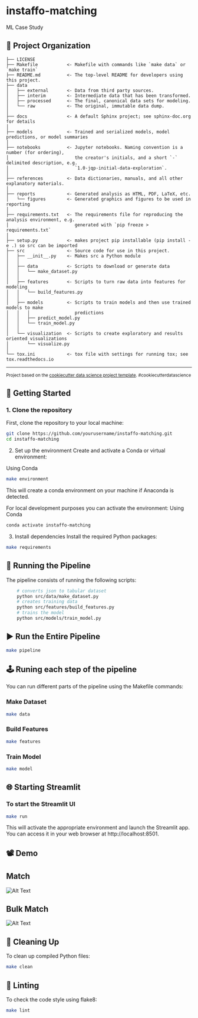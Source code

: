 instaffo-matching
==============================

ML Case Study


## 📁 Project Organization

    ├── LICENSE
    ├── Makefile           <- Makefile with commands like `make data` or `make train`
    ├── README.md          <- The top-level README for developers using this project.
    ├── data
    │   ├── external       <- Data from third party sources.
    │   ├── interim        <- Intermediate data that has been transformed.
    │   ├── processed      <- The final, canonical data sets for modeling.
    │   └── raw            <- The original, immutable data dump.
    │
    ├── docs               <- A default Sphinx project; see sphinx-doc.org for details
    │
    ├── models             <- Trained and serialized models, model predictions, or model summaries
    │
    ├── notebooks          <- Jupyter notebooks. Naming convention is a number (for ordering),
    │                         the creator's initials, and a short `-` delimited description, e.g.
    │                         `1.0-jqp-initial-data-exploration`.
    │
    ├── references         <- Data dictionaries, manuals, and all other explanatory materials.
    │
    ├── reports            <- Generated analysis as HTML, PDF, LaTeX, etc.
    │   └── figures        <- Generated graphics and figures to be used in reporting
    │
    ├── requirements.txt   <- The requirements file for reproducing the analysis environment, e.g.
    │                         generated with `pip freeze > requirements.txt`
    │
    ├── setup.py           <- makes project pip installable (pip install -e .) so src can be imported
    ├── src                <- Source code for use in this project.
    │   ├── __init__.py    <- Makes src a Python module
    │   │
    │   ├── data           <- Scripts to download or generate data
    │   │   └── make_dataset.py
    │   │
    │   ├── features       <- Scripts to turn raw data into features for modeling
    │   │   └── build_features.py
    │   │
    │   ├── models         <- Scripts to train models and then use trained models to make
    │   │   │                 predictions
    │   │   ├── predict_model.py
    │   │   └── train_model.py
    │   │
    │   └── visualization  <- Scripts to create exploratory and results oriented visualizations
    │       └── visualize.py
    │
    └── tox.ini            <- tox file with settings for running tox; see tox.readthedocs.io


--------

<p><small>Project based on the <a target="_blank" href="https://drivendata.github.io/cookiecutter-data-science/">cookiecutter data science project template</a>. #cookiecutterdatascience</small></p>

## 🚀 Getting Started

### 1. Clone the repository

First, clone the repository to your local machine:

```sh
git clone https://github.com/yourusername/instaffo-matching.git
cd instaffo-matching
```

2. Set up the environment
Create and activate a Conda or virtual environment:

Using Conda
```sh
make environment
```
This will create a conda environment on your machine if Anaconda is detected.

For local development purposes you can activate the environment:
Using Conda
```sh
conda activate instaffo-matching
```

3. Install dependencies
Install the required Python packages:

```sh
make requirements
```

## 🔄 Running the Pipeline

The pipeline consists of running the following scripts:


```sh
    # converts json to tabular dataset
	python src/data/make_dataset.py
    # creates training data 
	python src/features/build_features.py
    # trains the model
	python src/models/train_model.py
```

## ▶️ Run the Entire Pipeline

```sh
make pipeline
```

## 🕹️ Runing each step of the pipeline
You can run different parts of the pipeline using the Makefile commands:

### Make Dataset
```sh
make data
```

### Build Features
```sh
make features
```
### Train Model
```sh
make model
```


## 🌐 Starting Streamlit

### To start the Streamlit UI

```sh
make run
```

This will activate the appropriate environment and launch the Streamlit app. You can access it in your web browser at http://localhost:8501.

## 📽️ Demo

## Match

![Alt Text](/media/match.gif)


## Bulk Match 

![Alt Text](/media/bulk_match.gif)


## 🧹 Cleaning Up
To clean up compiled Python files:

```sh
make clean
```

## 📝 Linting
To check the code style using flake8:

```sh
make lint
```
